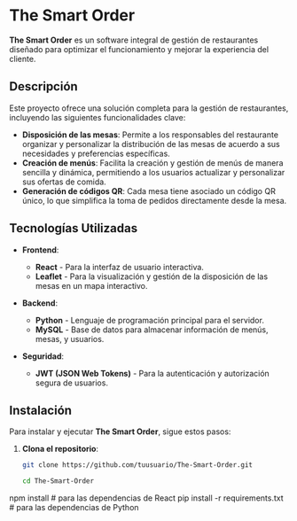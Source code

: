 # The Smart Order

**The Smart Order** es un software integral de gestión de restaurantes diseñado para optimizar el funcionamiento y mejorar la experiencia del cliente.

## Descripción

Este proyecto ofrece una solución completa para la gestión de restaurantes, incluyendo las siguientes funcionalidades clave:

- **Disposición de las mesas**: Permite a los responsables del restaurante organizar y personalizar la distribución de las mesas de acuerdo a sus necesidades y preferencias específicas.
- **Creación de menús**: Facilita la creación y gestión de menús de manera sencilla y dinámica, permitiendo a los usuarios actualizar y personalizar sus ofertas de comida.
- **Generación de códigos QR**: Cada mesa tiene asociado un código QR único, lo que simplifica la toma de pedidos directamente desde la mesa.

## Tecnologías Utilizadas

- **Frontend**: 
  - **React** - Para la interfaz de usuario interactiva.
  - **Leaflet** - Para la visualización y gestión de la disposición de las mesas en un mapa interactivo.

- **Backend**: 
  - **Python** - Lenguaje de programación principal para el servidor.
  - **MySQL** - Base de datos para almacenar información de menús, mesas, y usuarios.

- **Seguridad**: 
  - **JWT (JSON Web Tokens)** - Para la autenticación y autorización segura de usuarios.
## Instalación

Para instalar y ejecutar **The Smart Order**, sigue estos pasos:

1. **Clona el repositorio**:
   ```sh
   git clone https://github.com/tuusuario/The-Smart-Order.git

   cd The-Smart-Order
npm install  # para las dependencias de React
pip install -r requirements.txt  # para las dependencias de Python
